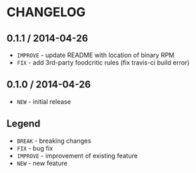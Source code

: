 CHANGELOG
=========

0.1.1 / 2014-04-26
------------------

- `IMPROVE` - update README with location of binary RPM
- `FIX` - add 3rd-party foodcritic rules (fix travis-ci build error)


0.1.0 / 2014-04-26
------------------

- `NEW` - initial release


Legend
------

- `BREAK`   - breaking changes
- `FIX`     - bug fix
- `IMPROVE` - improvement of existing feature
- `NEW`     - new feature
